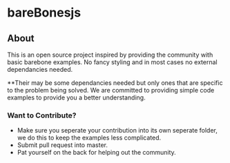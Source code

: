 # bareBonesjs

## About
This is an open source project inspired by providing the community with basic barebone examples.
No fancy styling and in most cases no external dependancies needed.

**Their may be some dependancies needed but only ones that are specific to the problem being solved. We are committed to providing simple code examples to provide you a better understanding.

### Want to Contribute?
- Make sure you seperate your contribution into its own seperate folder, we do this to keep the examples less complicated.
- Submit pull request into master.
- Pat yourself on the back for helping out the community.
